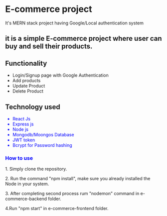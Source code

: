 # E-commerce project 
 It's MERN stack project having Google/Local authentication system
## it is a simple E-commerce project where user can buy and sell their products.
<h2>Functionality</h2>
<ul>
<li> Login/Signup page with Google Authentication 
</li>
<li> Add products
</li>
<li> Update Product 
</li>
<li> Delete Product
</li>
</ul>

<h2>Technology used</h2>
<ul style="color:blue;">
<li> React Js
</li>
<li> Express js 
</li>
<li> Node js 
</li>
<li> Mongodb/Moongos Database 
</li>
<li> JWT token 
</li>
<li> Bcrypt for Password hashing
</li>
</ul>

<h3 style="color:blue;">How to use </h3>
<p>1. Simply clone the repository. </p>
<p>2. Run the command "npm install", make sure you already installed the Node in your system.</p>
<p>3. After completing second process rum "nodemon" command in e-commerce-backend folder.</p>
<p> 4.Run "npm start" in e-commerce-frontend folder. </p>
